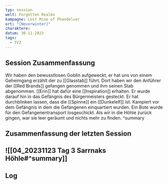 ```yaml
---
typ: session
welt: Forgotten Realms
kampagne: Lost Mine of Phandelver
ort: "[Neverwinter]"
charaktere: 
datum: 30-11-2023
tags:
  - TVZ
---
```

## Session Zusammenfassung
Wir haben den bewusstlosen Goblin aufgeweckt, er hat uns von einem Geheimgang erzählt der zu [[Glasstab]] führt. Dort haben wir den Anführer der [[Red Brands]] gefangen genommen und ihm seinen Stab abgenommen. [[Erin]] hat dafür eine [[Inspiration]] erhalten. Er wurde darauf hin in das Gefängnis des Bürgermeisters gesteckt. Er hat durchblinken lassen, dass die [[Spinne]] ein [[Dunkelelf]] ist. Kampiert vor dem Gefängnis in dem die Gefangenen einquartiert wurden. Ein Bote wurde für den Gefangenentransport losgeschickt.
Als wir in die Höhle zurück gingen, war sie leer geräumt und nichts mehr zu finden.
^summary

## Zusammenfassung der letzten Session
![[04_20231123 Tag 3 Sarrnaks Höhle#^summary]]
---

## Log



